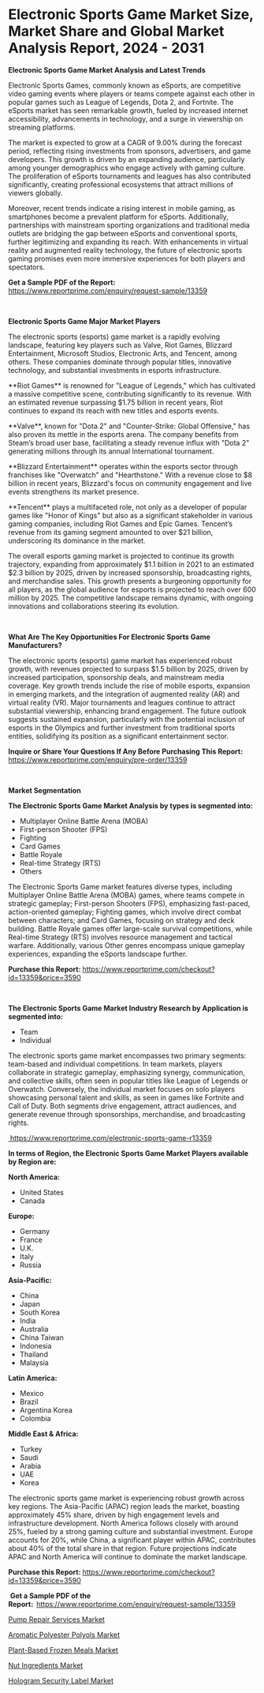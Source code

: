 <p><h1>Electronic Sports Game Market Size, Market Share and Global Market Analysis Report, 2024 - 2031</h1></p><p><strong>Electronic Sports Game Market Analysis and Latest Trends</strong></p>
<p><p>Electronic Sports Games, commonly known as eSports, are competitive video gaming events where players or teams compete against each other in popular games such as League of Legends, Dota 2, and Fortnite. The eSports market has seen remarkable growth, fueled by increased internet accessibility, advancements in technology, and a surge in viewership on streaming platforms.</p><p>The market is expected to grow at a CAGR of 9.00% during the forecast period, reflecting rising investments from sponsors, advertisers, and game developers. This growth is driven by an expanding audience, particularly among younger demographics who engage actively with gaming culture. The proliferation of eSports tournaments and leagues has also contributed significantly, creating professional ecosystems that attract millions of viewers globally.</p><p>Moreover, recent trends indicate a rising interest in mobile gaming, as smartphones become a prevalent platform for eSports. Additionally, partnerships with mainstream sporting organizations and traditional media outlets are bridging the gap between eSports and conventional sports, further legitimizing and expanding its reach. With enhancements in virtual reality and augmented reality technology, the future of electronic sports gaming promises even more immersive experiences for both players and spectators.</p></p>
<p><strong>Get a Sample PDF of the Report:&nbsp;</strong> <a href="https://www.reportprime.com/enquiry/request-sample/13359?utm_campaign=1129&utm_medium=2&utm_source=Github&utm_content=ia&utm_term=29112024&utm_id=electronic-sports-game">https://www.reportprime.com/enquiry/request-sample/13359</a></p>
<p>&nbsp;</p>
<p><strong>Electronic Sports Game Major Market Players</strong></p>
<p><p>The electronic sports (esports) game market is a rapidly evolving landscape, featuring key players such as Valve, Riot Games, Blizzard Entertainment, Microsoft Studios, Electronic Arts, and Tencent, among others. These companies dominate through popular titles, innovative technology, and substantial investments in esports infrastructure.</p><p>**Riot Games** is renowned for "League of Legends," which has cultivated a massive competitive scene, contributing significantly to its revenue. With an estimated revenue surpassing $1.75 billion in recent years, Riot continues to expand its reach with new titles and esports events.</p><p>**Valve**, known for "Dota 2" and "Counter-Strike: Global Offensive," has also proven its mettle in the esports arena. The company benefits from Steam’s broad user base, facilitating a steady revenue influx with "Dota 2" generating millions through its annual International tournament.</p><p>**Blizzard Entertainment** operates within the esports sector through franchises like "Overwatch" and "Hearthstone." With a revenue close to $8 billion in recent years, Blizzard's focus on community engagement and live events strengthens its market presence.</p><p>**Tencent** plays a multifaceted role, not only as a developer of popular games like "Honor of Kings" but also as a significant stakeholder in various gaming companies, including Riot Games and Epic Games. Tencent’s revenue from its gaming segment amounted to over $21 billion, underscoring its dominance in the market.</p><p>The overall esports gaming market is projected to continue its growth trajectory, expanding from approximately $1.1 billion in 2021 to an estimated $2.3 billion by 2025, driven by increased sponsorship, broadcasting rights, and merchandise sales. This growth presents a burgeoning opportunity for all players, as the global audience for esports is projected to reach over 600 million by 2025. The competitive landscape remains dynamic, with ongoing innovations and collaborations steering its evolution.</p></p>
<p>&nbsp;</p>
<p><strong>What Are The Key Opportunities For Electronic Sports Game Manufacturers?</strong></p>
<p><p>The electronic sports (esports) game market has experienced robust growth, with revenues projected to surpass $1.5 billion by 2025, driven by increased participation, sponsorship deals, and mainstream media coverage. Key growth trends include the rise of mobile esports, expansion in emerging markets, and the integration of augmented reality (AR) and virtual reality (VR). Major tournaments and leagues continue to attract substantial viewership, enhancing brand engagement. The future outlook suggests sustained expansion, particularly with the potential inclusion of esports in the Olympics and further investment from traditional sports entities, solidifying its position as a significant entertainment sector.</p></p>
<p><strong>Inquire or Share Your Questions If Any Before Purchasing This Report:</strong> <a href="https://www.reportprime.com/enquiry/pre-order/13359?utm_campaign=1129&utm_medium=2&utm_source=Github&utm_content=ia&utm_term=29112024&utm_id=electronic-sports-game">https://www.reportprime.com/enquiry/pre-order/13359</a></p>
<p>&nbsp;</p>
<p><strong>Market Segmentation</strong></p>
<p><strong>The Electronic Sports Game Market Analysis by types is segmented into:</strong></p>
<p><ul><li>Multiplayer Online Battle Arena (MOBA)</li><li>First-person Shooter (FPS)</li><li>Fighting</li><li>Card Games</li><li>Battle Royale</li><li>Real-time Strategy (RTS)</li><li>Others</li></ul></p>
<p><p>The Electronic Sports Game market features diverse types, including Multiplayer Online Battle Arena (MOBA) games, where teams compete in strategic gameplay; First-person Shooters (FPS), emphasizing fast-paced, action-oriented gameplay; Fighting games, which involve direct combat between characters; and Card Games, focusing on strategy and deck building. Battle Royale games offer large-scale survival competitions, while Real-time Strategy (RTS) involves resource management and tactical warfare. Additionally, various Other genres encompass unique gameplay experiences, expanding the eSports landscape further.</p></p>
<p><strong>Purchase this Report:&nbsp;</strong><a href="https://www.reportprime.com/checkout?id=13359&price=3590&utm_campaign=1129&utm_medium=2&utm_source=Github&utm_content=ia&utm_term=29112024&utm_id=electronic-sports-game">https://www.reportprime.com/checkout?id=13359&price=3590</a></p>
<p>&nbsp;</p>
<p><strong>The Electronic Sports Game Market Industry Research by Application is segmented into:</strong></p>
<p><ul><li>Team</li><li>Individual</li></ul></p>
<p><p>The electronic sports game market encompasses two primary segments: team-based and individual competitions. In team markets, players collaborate in strategic gameplay, emphasizing synergy, communication, and collective skills, often seen in popular titles like League of Legends or Overwatch. Conversely, the individual market focuses on solo players showcasing personal talent and skills, as seen in games like Fortnite and Call of Duty. Both segments drive engagement, attract audiences, and generate revenue through sponsorships, merchandise, and broadcasting rights.</p></p>
<p><a href="https://www.reportprime.com/electronic-sports-game-r13359?utm_campaign=1129&utm_medium=2&utm_source=Github&utm_content=ia&utm_term=29112024&utm_id=electronic-sports-game">&nbsp;https://www.reportprime.com/electronic-sports-game-r13359</a></p>
<p><strong>In terms of Region, the Electronic Sports Game Market Players available by Region are:</strong></p>
<p>
    <p> <strong> North America: </strong>
        <ul>
            <li>United States</li>
            <li>Canada</li>
        </ul>
        </p> 
    <p> <strong> Europe: </strong>
        <ul>
            <li>Germany</li>
            <li>France</li>
            <li>U.K.</li>
            <li>Italy</li>
            <li>Russia</li>
        </ul>
        </p> 
    <p> <strong> Asia-Pacific: </strong>
        <ul>
            <li>China</li>
            <li>Japan</li>
            <li>South Korea</li>
            <li>India</li>
            <li>Australia</li>
            <li>China Taiwan</li>
            <li>Indonesia</li>
            <li>Thailand</li>
            <li>Malaysia</li>
        </ul>
        </p> 
    <p> <strong> Latin America: </strong>
        <ul>
            <li>Mexico</li>
            <li>Brazil</li>
            <li>Argentina Korea</li>
            <li>Colombia</li>
        </ul>
        </p> 
    <p> <strong> Middle East & Africa: </strong>
        <ul>
            <li>Turkey</li>
            <li>Saudi</li>
            <li>Arabia</li>
            <li>UAE</li>
            <li>Korea</li>
        </ul>
    </p>
    </p>
<p><p>The electronic sports game market is experiencing robust growth across key regions. The Asia-Pacific (APAC) region leads the market, boasting approximately 45% share, driven by high engagement levels and infrastructure development. North America follows closely with around 25%, fueled by a strong gaming culture and substantial investment. Europe accounts for 20%, while China, a significant player within APAC, contributes about 40% of the total share in that region. Future projections indicate APAC and North America will continue to dominate the market landscape.</p></p>
<p><strong>Purchase this Report: </strong><a href="https://www.reportprime.com/checkout?id=13359&price=3590&utm_campaign=1129&utm_medium=2&utm_source=Github&utm_content=ia&utm_term=29112024&utm_id=electronic-sports-game">https://www.reportprime.com/checkout?id=13359&price=3590</a></p>
<p>&nbsp;<strong>Get a Sample PDF of the Report:&nbsp;&nbsp;</strong><a href="https://www.reportprime.com/enquiry/request-sample/13359?utm_campaign=1129&utm_medium=2&utm_source=Github&utm_content=ia&utm_term=29112024&utm_id=electronic-sports-game">https://www.reportprime.com/enquiry/request-sample/13359</a></p>
<p><strong></strong></p>
<p><p><a href="https://github.com/GroverBarry/Market-Research-Report-List-7/blob/main/pump-repair-services-market.md?utm_campaign=1129&utm_medium=2&utm_source=Github&utm_content=ia&utm_term=29112024&utm_id=electronic-sports-game">Pump Repair Services Market</a></p><p><a href="https://www.linkedin.com/pulse/aromatic-polyester-polyols-value-chain-analysis-from-raw-materials-hufce?utm_campaign=1129&utm_medium=2&utm_source=Github&utm_content=ia&utm_term=29112024&utm_id=electronic-sports-game">Aromatic Polyester Polyols Market</a></p><p><a href="https://issuu.com/reportprime-2/docs/plant-based-frozen-meals-market-size-2030.pptx?utm_campaign=1129&utm_medium=2&utm_source=Github&utm_content=ia&utm_term=29112024&utm_id=electronic-sports-game">Plant-Based Frozen Meals Market</a></p><p><a href="https://www.linkedin.com/pulse/analyzing-nut-ingredients-market-dynamics-growth-drivers-forecasted-ljg5e?utm_campaign=1129&utm_medium=2&utm_source=Github&utm_content=ia&utm_term=29112024&utm_id=electronic-sports-game">Nut Ingredients Market</a></p><p><a href="https://issuu.com/reportprime-2/docs/hologram-security-label-market-size-2030.pptx?utm_campaign=1129&utm_medium=2&utm_source=Github&utm_content=ia&utm_term=29112024&utm_id=electronic-sports-game">Hologram Security Label Market</a></p></p>